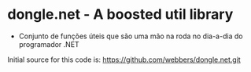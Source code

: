 dongle.net - A boosted util library
==========
* Conjunto de funções úteis que são uma mão na roda no dia-a-dia do programador .NET

Initial source for this code is: https://github.com/webbers/dongle.net.git
